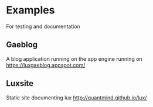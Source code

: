 Examples
=============

For testing and documentation

Gaeblog
-------------

A blog application running on the app engine running on https://luxgaeblog.appspot.com/


Luxsite
-------------

Static site documenting lux http://quantmind.github.io/lux/
